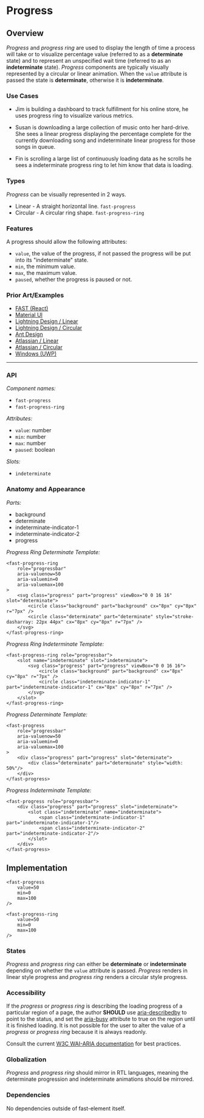 # Progress

## Overview

*Progress* and *progress ring* are used to display the length of time a process will take or to visualize percentage value (referred to as a **determinate** state) and to represent an unspecified wait time (referred to as an **indeterminate** state). *Progress* components are typically visually represented by a circular or linear animation. When the `value` attribute is passed the state is **determinate**, otherwise it is **indeterminate**.

### Use Cases

- Jim is building a dashboard to track fulfillment for his online store, he uses progress ring to visualize various metrics.

- Susan is downloading a large collection of music onto her hard-drive. She sees a linear progress displaying the percentage complete for the currently downloading song and indeterminate linear progress for those songs in queue.

- Fin is scrolling a large list of continuously loading data as he scrolls he sees a indeterminate progress ring to let him know that data is loading.

### Types
*Progress* can be visually represented in 2 ways.
- Linear - A straight horizontal line. `fast-progress`
- Circular - A circular ring shape. `fast-progress-ring`

### Features

A progress should allow the following attributes:
- `value`, the value of the progress, if not passed the progress will be put into its "indeterminate" state.
- `min`, the minimum value.
- `max`, the maximum value.
- `paused`, whether the progress is paused or not.

### Prior Art/Examples
- [FAST (React)](https://explore.fast.design/components/progress)
- [Material UI](https://material-ui.com/components/progress/)
- [Lightning Design / Linear](https://www.lightningdesignsystem.com/components/progress-bar/)
- [Lightning Design / Circular](https://www.lightningdesignsystem.com/components/progress-ring/)
- [Ant Design](https://ant.design/components/progress/)
- [Atlassian / Linear](https://atlaskit.atlassian.com/packages/server/progress-bar)
- [Atlassian / Circular](https://atlaskit.atlassian.com/packages/core/spinner)
- [Windows (UWP)](https://docs.microsoft.com/en-us/windows/uwp/design/controls-and-patterns/progress-controls)

---

### API

*Component names:*
- `fast-progress`
- `fast-progress-ring`

*Attributes:*
- `value`: number
- `min`: number
- `max`: number
- `paused`: boolean

*Slots:*
- `indeterminate`

### Anatomy and Appearance

*Parts:*
- background
- determinate
- indeterminate-indicator-1
- indeterminate-indicator-2
- progress

*Progress Ring Determinate Template:*
```
<fast-progress-ring
    role="progressbar"
    aria-valuenow=50
    aria-valuemin=0
    aria-valuemax=100
>
    <svg class="progress" part="progress" viewBox="0 0 16 16" slot="determinate">
        <circle class="background" part="background" cx="8px" cy="8px" r="7px" />
        <circle class="determinate" part="determinate" style="stroke-dasharray: 22px 44px" cx="8px" cy="8px" r="7px" />
    </svg>
</fast-progress-ring>
```

*Progress Ring Indeterminate Template:*
```
<fast-progress-ring role="progressbar">
    <slot name="indeterminate" slot="indeterminate">
        <svg class="progress" part="progress" viewBox="0 0 16 16">
            <circle class="background" part="background" cx="8px" cy="8px" r="7px" />
            <circle class="indeterminate-indicator-1" part="indeterminate-indicator-1" cx="8px" cy="8px" r="7px" />
        </svg>
    </slot>
</fast-progress-ring>
```

*Progress Determinate Template:*
```
<fast-progress
    role="progressbar"
    aria-valuenow=50
    aria-valuemin=0
    aria-valuemax=100
>
    <div class="progress" part="progress" slot="determinate">
        <div class="determinate" part="determinate" style="width: 50%"/>
    </div>
</fast-progress>
```

*Progress Indeterminate Template:*
```
<fast-progress role="progressbar">
    <div class="progress" part="progress" slot="indeterminate">
        <slot class="indeterminate" name="indeterminate">
            <span class="indeterminate-indicator-1" part="indeterminate-indicator-1"/>
            <span class="indeterminate-indicator-2" part="indeterminate-indicator-2"/>
        </slot>
    </div>
</fast-progress>
```


## Implementation

```
<fast-progress
    value=50
    min=0
    max=100
/>
```

```
<fast-progress-ring
    value=50
    min=0
    max=100
/>
```

### States

*Progress* and *progress ring* can either be **determinate** or **indeterminate** depending on whether the `value` attribute is passed. *Progress* renders in linear style progress and *progress ring* renders a circular style progress.

### Accessibility

If the *progress* or *progress ring* is describing the loading progress of a particular region of a page, the author **SHOULD** use [aria-describedby](https://www.w3.org/WAI/PF/aria/states_and_properties#aria-describedby) to point to the status, and set the [aria-busy](https://www.w3.org/WAI/PF/aria/states_and_properties#aria-busy) attribute to true on the region until it is finished loading. It is not possible for the user to alter the value of a *progress* or *progress ring* because it is always readonly.

Consult the current [W3C WAI-ARIA documentation](https://www.w3.org/WAI/PF/aria/roles#progressbar) for best practices.

### Globalization

*Progress* and *progress ring* should mirror in RTL languages, meaning the determinate progression and indeterminate animations should be mirrored.

### Dependencies

No dependencies outside of fast-element itself.
